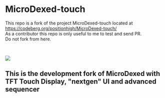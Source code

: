 # MicroDexed-touch

This repo is a fork of the project MicroDexed-touch located at https://codeberg.org/positionhigh/MicroDexed-touch/
<br>As a contributor this repo is only useful to me to test and send PR.
<br>Do not fork from here.

<br><p>
<img src="https://codeberg.org/positionhigh/MicroDexed-touch/raw/branch/main/doc/Build_InstructionsV2/final1.png" >
<br>

## This is the development fork of MicroDexed with TFT Touch Display, "nextgen" UI and advanced sequencer
